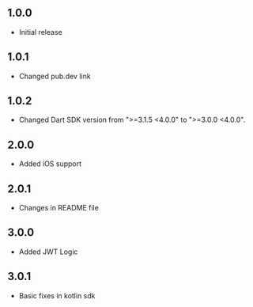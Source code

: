 ## 1.0.0

- Initial release

## 1.0.1

- Changed pub.dev link

## 1.0.2

- Changed Dart SDK version from ">=3.1.5 <4.0.0" to ">=3.0.0 <4.0.0".

## 2.0.0

- Added iOS support

## 2.0.1

- Changes in README file

## 3.0.0

- Added JWT Logic

## 3.0.1

- Basic fixes in kotlin sdk
